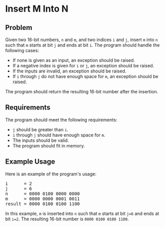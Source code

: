 # Insert M Into N

## Problem

Given two 16-bit numbers, `n` and `m`, and two indices `i` and `j`, insert `m` into `n` such that `m` starts at bit `j` and ends at bit `i`. The program should handle the following cases:

- If none is given as an input, an exception should be raised.
- If a negative index is given for `i` or `j`, an exception should be raised.
- If the inputs are invalid, an exception should be raised.
- If `i` through `j` do not have enough space for `m`, an exception should be raised.

The program should return the resulting 16-bit number after the insertion.

## Requirements

The program should meet the following requirements:

- `j` should be greater than `i`.
- `i` through `j` should have enough space for `m`.
- The inputs should be valid.
- The program should fit in memory.

## Example Usage

Here is an example of the program's usage:

<pre>
i      = 2
j      = 6
n      = 0000 0100 0000 0000
m      = 0000 0000 0001 0011
result = 0000 0100 0100 1100
</pre>

In this example, `m` is inserted into `n` such that `m` starts at bit `j=6` and ends at bit `i=2`. The resulting 16-bit number is `0000 0100 0100 1100`.
